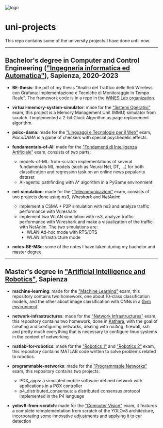 ![logo](sapienza.jpg)
# uni-projects
This repo contains some of the university projects I have done until now. 
<hr>

## Bachelor's degree in Computer and Control Engineering (["Ingegneria informatica ed Automatica"](https://corsidilaurea.uniroma1.it/en/corso/2022/31810/home)), Sapienza, 2020-2023

- **BE-thesis**: the pdf of my thesis "Analisi del Traffico delle Reti Wireless con Grafana: Implementazione e Tecniche di Monitoraggio in Tempo Reale". The framework code is in a repo in the [WiNES Lab organization](https://github.com/wineslab/ns-o-ran-grafana).

- **virtual-memory-system-simulator**: made for the ["Sistemi Operativi"](https://corsidilaurea.uniroma1.it/en/view-course-details/2022/31810/20190322084705/9a12f0ba-8d2e-4ce1-a96f-044acdb26b42/4d8dae6f-e491-4c6c-bde8-44733e7ca3f7/75f17208-795e-4575-b22f-26f76e37fd70/0dcaba52-2686-4b84-8ac8-47b092372772?guid_cv=4d8dae6f-e491-4c6c-bde8-44733e7ca3f7&current_erogata=9a12f0ba-8d2e-4ce1-a96f-044acdb26b42) exam, this project is a Memory Management Unit (MMU) simulator from scratch. I implemented a 2-bit Clock Algorithm as page replacement algorithm.

- **psico-dama**: made for the ["Linguaggi e Tecnologie per il Web"](https://corsidilaurea.uniroma1.it/en/view-course-details/2022/31810/20190322084705/9a12f0ba-8d2e-4ce1-a96f-044acdb26b42/4d8dae6f-e491-4c6c-bde8-44733e7ca3f7/75f17208-795e-4575-b22f-26f76e37fd70/e84fad99-ad1e-4684-b68f-4fe9a7b4183c?guid_cv=4d8dae6f-e491-4c6c-bde8-44733e7ca3f7&current_erogata=9a12f0ba-8d2e-4ce1-a96f-044acdb26b42) exam, _PsicoDAMA_ is a game of checkers with special psychedelic effects.

- **fundamentals-of-AI**: made for the ["Fondamenti di Intelligenza Artificiale"](https://corsidilaurea.uniroma1.it/en/view-course-details/2022/31810/20190322084705/9a12f0ba-8d2e-4ce1-a96f-044acdb26b42/fc17e283-49d9-43d3-a13a-c3dd21d46529/4664d31f-6025-487e-9182-4274643d44d8/9eec50a5-a0b6-4791-bb1b-fe93973487e2) exam, consists of two parts:
   - models-of-ML: from-scratch implementations of several fundamentals ML models (such as Neural Net, DT, ...) for both classification and regression task on an online news popularity dataset
   - AI-agents: pathfinding with A* algorithm in a PyGame environment 

- **net-simulation**: made for the ["Telecomunicazioni"](https://corsidilaurea.uniroma1.it/en/view-course-details/2022/31810/20190322084705/9a12f0ba-8d2e-4ce1-a96f-044acdb26b42/4d8dae6f-e491-4c6c-bde8-44733e7ca3f7/51f01718-5d9b-46a3-8e8d-962a7ef1de3b/a78dba62-e278-4fd9-bc50-0a89273a97ad?guid_cv=4d8dae6f-e491-4c6c-bde8-44733e7ca3f7&current_erogata=9a12f0ba-8d2e-4ce1-a96f-044acdb26b42) exam, consists of two projects done using *ns3*, *Wireshark* and *NetAnim*: 
   - implement a CSMA + P2P simulation with ns3 and analyze traffic performance with Wireshark 
   - implement two WLAN simulation with ns3, analyze traffic performance with Wireshark and make a visualization of the traffic with NetAnim. The two simulations are:
      - WLAN Ad-hoc mode with RTS/CTS 
      - WLAN Infrastructure mode

- **notes-BE-MSc**: some of the notes I have taken during my bachelor and master degree.

<hr>

## Master's degree in ["Artificial Intelligence and Robotics"](https://corsidilaurea.uniroma1.it/it/corso/2021/30431/home), Sapienza

- **machine-learning**: made for the ["Machine Learning"](https://corsidilaurea.uniroma1.it/en/view-course-details/2023/30431/20190322090929/bd51dd0b-1755-4ec6-9aa5-0dc20c9c653d/6ce727ff-070f-4c1a-b2db-4e67abd24d7d/7611e19a-ca0a-499c-a08c-f5572d80b957/caf0602e-eec4-42b8-9211-10340c3ea04f?guid_cv=6ce727ff-070f-4c1a-b2db-4e67abd24d7d&current_erogata=bd51dd0b-1755-4ec6-9aa5-0dc20c9c653d) exam, this repository contains two homework, one about 10-class classification models, and the other about image classification with CNNs in a [Gym environment](https://gymnasium.farama.org/environments/box2d/car_racing/).

- **network-infrastructures**:  made for the ["Network Infrastructures"](https://corsidilaurea.uniroma1.it/en/view-course-details/2023/30431/20190322090929/bd51dd0b-1755-4ec6-9aa5-0dc20c9c653d/6ce727ff-070f-4c1a-b2db-4e67abd24d7d/7611e19a-ca0a-499c-a08c-f5572d80b957/27a42794-3b1d-4f57-a28d-763ca7abb9f8?guid_cv=6ce727ff-070f-4c1a-b2db-4e67abd24d7d&current_erogata=bd51dd0b-1755-4ec6-9aa5-0dc20c9c653d) exam, this repository contains two homework, done in [Kathara](https://www.kathara.org/), with the goal of creating and configuring networks, dealing with routing, firewall, ssh and pretty much everything that is necessary to configure linux systems in the context of networking.

- **matlab-for-robotics**: made for the ["Robotics 1"](https://www.diag.uniroma1.it/deluca/rob1_en.php) and ["Robotics 2"](https://www.diag.uniroma1.it/deluca/rob2_en.php) exam, this repository contains MATLAB code written to solve problems related to robotics.

- **programmable-networks**: made for the ["Programmable Networks"](https://corsidilaurea.uniroma1.it/it/view-course-details/2023/30430/20190322090929/291bf907-1564-42f6-aeb3-67dfb15b5aa9/85093cf7-882f-49f3-8691-1d2531d59912/82ccee29-dc9b-4670-80af-029ee8cccf5f/343a4719-4e12-440d-8ca7-d60f88605563?guid_cv=85093cf7-882f-49f3-8691-1d2531d59912&current_erogata=291bf907-1564-42f6-aeb3-67dfb15b5aa9) exam, this repository contains two projects:

   - POX_apps: a simulated mobile software defined network with applications in a POX controller 
   - p4_distributed_consensus: a distributed consensus protocol implemented in the P4 language

- **yolov8-from-scratch**: made for the ["Computer Vision"](https://corsidilaurea.uniroma1.it/it/view-course-details/2024/30431/20220331104432/a0056e2a-0997-4b24-b1f9-3eb695b11e7a/45cd24a7-4946-44db-8abd-0417b098a4b8/d684157d-a1cd-4609-b9cf-2b4b8ca450dc/f31822fc-383f-4504-95c6-26c7411cb537?guid_cv=45cd24a7-4946-44db-8abd-0417b098a4b8&current_erogata=a0056e2a-0997-4b24-b1f9-3eb695b11e7a) exam, it features a complete reimplementation from scratch of the YOLOv8 architecture, incorporating some innovative adjustments and applying it to car detection
